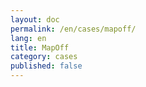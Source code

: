 ```yaml
---
layout: doc
permalink: /en/cases/mapoff/
lang: en
title: MapOff
category: cases
published: false
---
```


